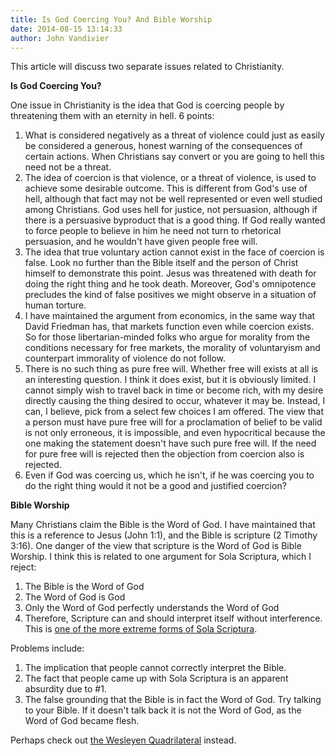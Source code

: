 ```yaml
---
title: Is God Coercing You? And Bible Worship
date: 2014-08-15 13:14:33
author: John Vandivier
---
```




This article will discuss two separate issues related to Christianity.

<strong>Is God Coercing You?</strong>

One issue in Christianity is the idea that God is coercing people by threatening them with an eternity in hell. 6 points:
<ol>
	<li>What is considered negatively as a threat of violence could just as easily be considered a generous, honest warning of the consequences of certain actions. When Christians say convert or you are going to hell this need not be a threat.</li>
	<li>The idea of coercion is that violence, or a threat of violence, is used to achieve some desirable outcome. This is different from God's use of hell, although that fact may not be well represented or even well studied among Christians. God uses hell for justice, not persuasion, although if there is a persuasive byproduct that is a good thing. If God really wanted to force people to believe in him he need not turn to rhetorical persuasion, and he wouldn't have given people free will.</li>
	<li>The idea that true voluntary action cannot exist in the face of coercion is false. Look no further than the Bible itself and the person of Christ himself to demonstrate this point. Jesus was threatened with death for doing the right thing and he took death. Moreover, God's omnipotence precludes the kind of false positives we might observe in a situation of human torture.</li>
	<li>I have maintained the argument from economics, in the same way that David Friedman has, that markets function even while coercion exists. So for those libertarian-minded folks who argue for morality from the conditions necessary for free markets, the morality of voluntaryism and counterpart immorality of violence do not follow.</li>
	<li>There is no such thing as pure free will. Whether free will exists at all is an interesting question. I think it does exist, but it is obviously limited. I cannot simply wish to travel back in time or become rich, with my desire directly causing the thing desired to occur, whatever it may be. Instead, I can, I believe, pick from a select few choices I am offered. The view that a person must have pure free will for a proclamation of belief to be valid is not only erroneous, it is impossible, and even hypocritical because the one making the statement doesn't have such pure free will. If the need for pure free will is rejected then the objection from coercion also is rejected.</li>
	<li>Even if God was coercing us, which he isn't, if he was coercing you to do the right thing would it not be a good and justified coercion?</li>
</ol>
<strong>Bible Worship</strong>

Many Christians claim the Bible is the Word of God. I have maintained that this is a reference to Jesus (John 1:1), and the Bible is scripture (2 Timothy 3:16). One danger of the view that scripture is the Word of God is Bible Worship. I think this is related to one argument for Sola Scriptura, which I reject:
<ol>
	<li>The Bible is the Word of God</li>
	<li>The Word of God is God</li>
	<li>Only the Word of God perfectly understands the Word of God</li>
	<li>Therefore, Scripture can and should interpret itself without interference. This is <a href=\"http://en.wikipedia.org/w/index.php?title=Sola_scriptura&amp;oldid=615836704\">one of the more extreme forms of Sola Scriptura</a>.</li>
</ol>
Problems include:
<ol>
	<li>The implication that people cannot correctly interpret the Bible.</li>
	<li>The fact that people came up with Sola Scriptura is an apparent absurdity due to #1.</li>
	<li>The false grounding that the Bible is in fact the Word of God. Try talking to your Bible. If it doesn't talk back it is not the Word of God, as the Word of God became flesh.</li>
</ol>
Perhaps check out <a href=\"http://en.wikipedia.org/w/index.php?title=Wesleyan_Quadrilateral&amp;oldid=609328991\">the Wesleyen Quadrilateral</a> instead.